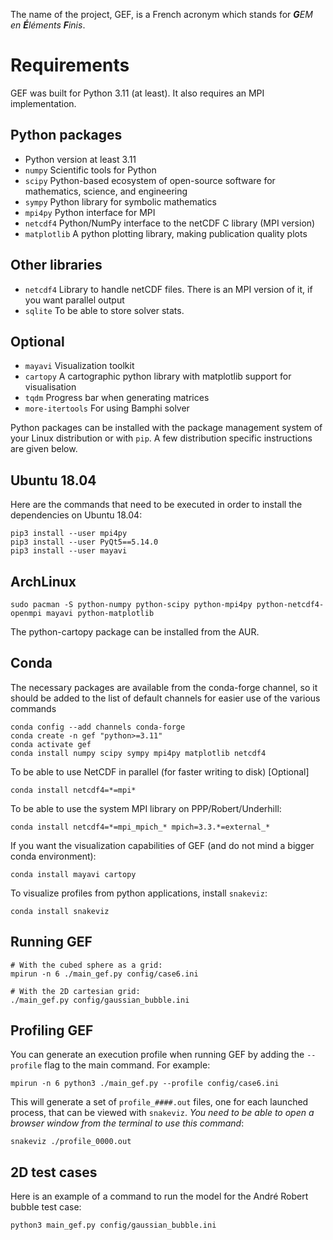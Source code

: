 The name of the project, GEF, is a French acronym which stands for ***G**EM en **É**léments **F**inis*.  

# Requirements

GEF was built for Python 3.11 (at least).  It also requires an MPI implementation.

## Python packages
* Python version at least 3.11
* `numpy` Scientific tools for Python
* `scipy` Python-based ecosystem of open-source software for mathematics, science, and engineering
* `sympy` Python library for symbolic mathematics
* `mpi4py` Python interface for MPI
* `netcdf4` Python/NumPy interface to the netCDF C library (MPI version)
* `matplotlib` A python plotting library, making publication quality plots

## Other libraries
* `netcdf4` Library to handle netCDF files. There is an MPI version of it, if you want parallel output
* `sqlite` To be able to store solver stats.

## Optional
* `mayavi` Visualization toolkit
* `cartopy` A cartographic python library with matplotlib support for visualisation
* `tqdm`   Progress bar when generating matrices
* `more-itertools` For using Bamphi solver

Python packages can be installed with the package management system of your
Linux distribution or with `pip`.  A few distribution specific instructions
are given below.

## Ubuntu 18.04
Here are the commands that need to be executed in order to install the
dependencies on Ubuntu 18.04:
```
pip3 install --user mpi4py
pip3 install --user PyQt5==5.14.0
pip3 install --user mayavi
```

## ArchLinux
```
sudo pacman -S python-numpy python-scipy python-mpi4py python-netcdf4-openmpi mayavi python-matplotlib 
```
The python-cartopy package can be installed from the AUR.

## Conda
The necessary packages are available from the conda-forge channel, so it should
be added to the list of default channels for easier use of the various commands
```
conda config --add channels conda-forge
conda create -n gef "python>=3.11"
conda activate gef
conda install numpy scipy sympy mpi4py matplotlib netcdf4
```

To be able to use NetCDF in parallel (for faster writing to disk) [Optional]
```
conda install netcdf4=*=mpi*
```

To be able to use the system MPI library on PPP/Robert/Underhill:
```
conda install netcdf4=*=mpi_mpich_* mpich=3.3.*=external_*
```

If you want the visualization capabilities of GEF (and do not mind a bigger
conda environment):
```
conda install mayavi cartopy
```

To visualize profiles from python applications, install `snakeviz`:
```
conda install snakeviz
```

## Running GEF

```
# With the cubed sphere as a grid:
mpirun -n 6 ./main_gef.py config/case6.ini

# With the 2D cartesian grid:
./main_gef.py config/gaussian_bubble.ini
```

## Profiling GEF

You can generate an execution profile when running GEF by adding the `--profile` flag to the main command. For example:
```
mpirun -n 6 python3 ./main_gef.py --profile config/case6.ini
```

This will generate a set of `profile_####.out` files, one for each launched process, that can be viewed with `snakeviz`. _You need to be able to open a browser window from the terminal to use this command_:
```
snakeviz ./profile_0000.out
```

## 2D test cases
Here is an example of a command to run the model for the André Robert bubble test case:
```
python3 main_gef.py config/gaussian_bubble.ini
```